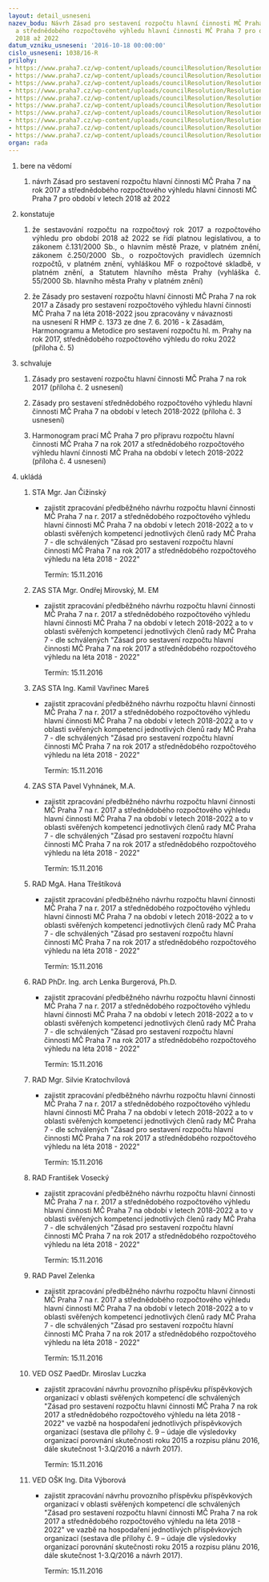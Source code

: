 ```yaml
---
layout: detail_usneseni
nazev_bodu: Návrh Zásad pro sestavení rozpočtu hlavní činnosti MČ Praha 7 na rok 2017
  a střednědobého rozpočtového výhledu hlavní činnosti MČ Praha 7 pro období v letech
  2018 až 2022
datum_vzniku_usneseni: '2016-10-18 00:00:00'
cislo_usneseni: 1038/16-R
prilohy:
- https://www.praha7.cz/wp-content/uploads/councilResolution/Resolutions/28270/export/Prilohac1DuvodovazpravakZasadamrozpoctu2017~120306.doc
- https://www.praha7.cz/wp-content/uploads/councilResolution/Resolutions/28270/export/Prilohac2Zasadyprosestavenirozpoctu2017~120305.doc
- https://www.praha7.cz/wp-content/uploads/councilResolution/Resolutions/28270/export/Prilohac3Zasadyprosestavenivyhledurozpoctu20182022~120304.doc
- https://www.praha7.cz/wp-content/uploads/councilResolution/Resolutions/28270/export/Prilohac4HarmonogrampripravarozpoctuMCP7na2017~120303.doc
- https://www.praha7.cz/wp-content/uploads/councilResolution/Resolutions/28270/export/Prilohac5Usn_R_HMP_c1373Zasadysestavenirozpoctuna2017_VEREJNE~120302.pdf
- https://www.praha7.cz/wp-content/uploads/councilResolution/Resolutions/28270/export/Pracovni_2017_SR_PrilohanavrhNeinvesticnivydaje_data_k_309_verze_17_10_2016~120301.xlsx
- https://www.praha7.cz/wp-content/uploads/councilResolution/Resolutions/28270/export/Prilohac7Kopieprac2017SRPriloha_navrh_Prevodinvesticnichakcidoroku2017_upraveno~120300.xlsx
- https://www.praha7.cz/wp-content/uploads/councilResolution/Resolutions/28270/export/Prilohac8navrhnovychinvesticnichakcivroce2017~120299.xlsx
- https://www.praha7.cz/wp-content/uploads/councilResolution/Resolutions/28270/export/priloha9POdoplneni~120298.xls
- https://www.praha7.cz/wp-content/uploads/councilResolution/Resolutions/28270/export/export~297579.pdf
organ: rada
---
```

<ol class="urzList_view" id="urzList">
<li class="urzClass1" id=""><span name="1">bere na vědomí</span> 
<ol class="urzOlClass">
<li class="urzClass2" style="TEXT-ALIGN: left" id=""><span><p>návrh Zásad pro sestavení rozpočtu hlavní činnosti MČ Praha 7 na rok 2017 a střednědobého rozpočtového výhledu hlavní činnosti MČ Praha 7&nbsp;pro období v letech 2018 až 2022</p></span></li></ol></li>
<li class="urzClass1" id=""><span name="6">konstatuje</span> 
<ol class="urzOlClass">
<li class="urzClass2" style="TEXT-ALIGN: justify" id=""><span><p style="TEXT-ALIGN: justify" data-mce-style="text-align: justify;">že sestavování rozpočtu na&nbsp;rozpočtový&nbsp;rok 2017&nbsp;a rozpočtového výhledu pro období 2018 až 2022&nbsp;se řídí platnou legislativou, a to zákonem č.131/2000 Sb., o hlavním městě Praze, v platném znění, zákonem č.250/2000 Sb., o rozpočtových pravidlech územních rozpočtů, v platném znění, vyhláškou MF o rozpočtové skladbě, v platném znění, a Statutem hlavního města Prahy (vyhláška č. 55/2000 Sb. hlavního města Prahy v platném znění)</p></span></li>
<li class="urzClass2" style="TEXT-ALIGN: left" id=""><span><p>že Zásady pro sestavení rozpočtu hlavní činnosti MČ Praha 7 na rok 2017 a Zásady pro sestavení rozpočtového výhledu hlavní činnosti MČ Praha 7&nbsp;na léta 2018-2022 jsou zpracovány v návaznosti na&nbsp;usnesení R HMP č. 1373 ze dne 7. 6. 2016 -&nbsp;k Zásadám, Harmonogramu a Metodice pro sestavení rozpočtu hl. m. Prahy na rok 2017, střednědobého rozpočtového výhledu do roku 2022 (příloha č. 5)</p></span></li></ol></li>
<li class="urzClass1" id=""><span name="24">schvaluje</span> 
<ol class="urzOlClass">
<li class="urzClass2" style="TEXT-ALIGN: left" id=""><span><p>Zásady pro sestavení rozpočtu hlavní činnosti MČ Praha 7 na rok 2017&nbsp;(příloha č. 2 usnesení)</p></span></li>
<li class="urzClass2" style="TEXT-ALIGN: left" id=""><span><p>Zásady pro sestavení střednědobého rozpočtového výhledu hlavní činnosti MČ Praha 7&nbsp;na období v letech 2018-2022 (příloha č. 3 usnesení)</p></span></li>
<li class="urzClass2" style="TEXT-ALIGN: left" id=""><span><p>Harmonogram prací MČ Praha 7 pro přípravu rozpočtu hlavní činnosti MČ Praha 7&nbsp;na rok 2017 a střednědobého rozpočtového výhledu hlavní činnosti MČ Praha na období v letech 2018-2022 (příloha č. 4 usnesení)</p></span></li></ol></li><li class="urzClass1" id="urzUkoly"><span name="1">ukládá</span><ol class="urzOlClass"><li class="urzClass2"><span><p>STA Mgr. Jan Čižinský</p></span><ul class="urzUlClass"><li class="urzClass3"><span><p>zajistit zpracování předběžného návrhu rozpočtu hlavní činnosti MČ Praha 7 na r. 2017  a střednědobého rozpočtového výhledu hlavní činnosti MČ Praha 7 na období v letech 2018-2022 a to v oblasti svěřených kompetencí jednotlivých členů rady MČ Praha 7 - dle schválených "Zásad pro sestavení rozpočtu hlavní činnosti MČ Praha 7 na rok 2017 a střednědobého rozpočtového  výhledu na léta 2018 - 2022"</p></span><span class="urzUkolTermin">  Termín:&nbsp;15.11.2016</span></li></ul></li><li class="urzClass2"><span><p>ZAS STA Mgr. Ondřej Mirovský, M. EM</p></span><ul class="urzUlClass"><li class="urzClass3"><span><p>zajistit zpracování předběžného návrhu rozpočtu hlavní činnosti MČ Praha 7 na r. 2017  a střednědobého rozpočtového výhledu hlavní činnosti MČ Praha 7 na období v letech 2018-2022 a to v oblasti svěřených kompetencí jednotlivých členů rady MČ Praha 7 - dle schválených "Zásad pro sestavení rozpočtu hlavní činnosti MČ Praha 7 na rok 2017 a střednědobého rozpočtového  výhledu na léta 2018 - 2022"</p></span><span class="urzUkolTermin">  Termín:&nbsp;15.11.2016</span></li></ul></li><li class="urzClass2"><span><p>ZAS STA Ing. Kamil Vavřinec Mareš</p></span><ul class="urzUlClass"><li class="urzClass3"><span><p>zajistit zpracování předběžného návrhu rozpočtu hlavní činnosti MČ Praha 7 na r. 2017  a střednědobého rozpočtového výhledu hlavní činnosti MČ Praha 7 na období v letech 2018-2022 a to v oblasti svěřených kompetencí jednotlivých členů rady MČ Praha 7 - dle schválených "Zásad pro sestavení rozpočtu hlavní činnosti MČ Praha 7 na rok 2017 a střednědobého rozpočtového  výhledu na léta 2018 - 2022"</p></span><span class="urzUkolTermin">  Termín:&nbsp;15.11.2016</span></li></ul></li><li class="urzClass2"><span><p>ZAS STA Pavel Vyhnánek, M.A.</p></span><ul class="urzUlClass"><li class="urzClass3"><span><p>zajistit zpracování předběžného návrhu rozpočtu hlavní činnosti MČ Praha 7 na r. 2017  a střednědobého rozpočtového výhledu hlavní činnosti MČ Praha 7 na období v letech 2018-2022 a to v oblasti svěřených kompetencí jednotlivých členů rady MČ Praha 7 - dle schválených "Zásad pro sestavení rozpočtu hlavní činnosti MČ Praha 7 na rok 2017 a střednědobého rozpočtového  výhledu na léta 2018 - 2022"</p></span><span class="urzUkolTermin">  Termín:&nbsp;15.11.2016</span></li></ul></li><li class="urzClass2"><span><p>RAD MgA. Hana Třeštíková</p></span><ul class="urzUlClass"><li class="urzClass3"><span><p>zajistit zpracování předběžného návrhu rozpočtu hlavní činnosti MČ Praha 7 na r. 2017  a střednědobého rozpočtového výhledu hlavní činnosti MČ Praha 7 na období v letech 2018-2022 a to v oblasti svěřených kompetencí jednotlivých členů rady MČ Praha 7 - dle schválených "Zásad pro sestavení rozpočtu hlavní činnosti MČ Praha 7 na rok 2017 a střednědobého rozpočtového  výhledu na léta 2018 - 2022"</p></span><span class="urzUkolTermin">  Termín:&nbsp;15.11.2016</span></li></ul></li><li class="urzClass2"><span><p>RAD PhDr. Ing. arch Lenka Burgerová, Ph.D.</p></span><ul class="urzUlClass"><li class="urzClass3"><span><p>zajistit zpracování předběžného návrhu rozpočtu hlavní činnosti MČ Praha 7 na r. 2017  a střednědobého rozpočtového výhledu hlavní činnosti MČ Praha 7 na období v letech 2018-2022 a to v oblasti svěřených kompetencí jednotlivých členů rady MČ Praha 7 - dle schválených "Zásad pro sestavení rozpočtu hlavní činnosti MČ Praha 7 na rok 2017 a střednědobého rozpočtového  výhledu na léta 2018 - 2022"</p></span><span class="urzUkolTermin">  Termín:&nbsp;15.11.2016</span></li></ul></li><li class="urzClass2"><span><p>RAD Mgr. Silvie Kratochvílová</p></span><ul class="urzUlClass"><li class="urzClass3"><span><p>zajistit zpracování předběžného návrhu rozpočtu hlavní činnosti MČ Praha 7 na r. 2017  a střednědobého rozpočtového výhledu hlavní činnosti MČ Praha 7 na období v letech 2018-2022 a to v oblasti svěřených kompetencí jednotlivých členů rady MČ Praha 7 - dle schválených "Zásad pro sestavení rozpočtu hlavní činnosti MČ Praha 7 na rok 2017 a střednědobého rozpočtového  výhledu na léta 2018 - 2022"</p></span><span class="urzUkolTermin">  Termín:&nbsp;15.11.2016</span></li></ul></li><li class="urzClass2"><span><p>RAD František Vosecký</p></span><ul class="urzUlClass"><li class="urzClass3"><span><p>zajistit zpracování předběžného návrhu rozpočtu hlavní činnosti MČ Praha 7 na r. 2017  a střednědobého rozpočtového výhledu hlavní činnosti MČ Praha 7 na období v letech 2018-2022 a to v oblasti svěřených kompetencí jednotlivých členů rady MČ Praha 7 - dle schválených "Zásad pro sestavení rozpočtu hlavní činnosti MČ Praha 7 na rok 2017 a střednědobého rozpočtového  výhledu na léta 2018 - 2022"</p></span><span class="urzUkolTermin">  Termín:&nbsp;15.11.2016</span></li></ul></li><li class="urzClass2"><span><p>RAD Pavel Zelenka</p></span><ul class="urzUlClass"><li class="urzClass3"><span><p>zajistit zpracování předběžného návrhu rozpočtu hlavní činnosti MČ Praha 7 na r. 2017  a střednědobého rozpočtového výhledu hlavní činnosti MČ Praha 7 na období v letech 2018-2022 a to v oblasti svěřených kompetencí jednotlivých členů rady MČ Praha 7 - dle schválených "Zásad pro sestavení rozpočtu hlavní činnosti MČ Praha 7 na rok 2017 a střednědobého rozpočtového  výhledu na léta 2018 - 2022"</p></span><span class="urzUkolTermin">  Termín:&nbsp;15.11.2016</span></li></ul></li><li class="urzClass2"><span><p>VED OSZ PaedDr. Miroslav Luczka</p></span><ul class="urzUlClass"><li class="urzClass3"><span><p>zajistit zpracování návrhu provozního příspěvku příspěvkových organizací  v oblasti svěřených kompetencí dle schválených "Zásad pro sestavení rozpočtu hlavní činnosti MČ Praha 7 na rok 2017 a střednědobého rozpočtového  výhledu na léta 2018 - 2022" ve vazbě na hospodaření jednotlivých příspěvkových organizací (sestava dle přílohy č. 9 – údaje dle výsledovky organizací porovnání skutečnosti roku 2015 a rozpisu plánu 2016, dále skutečnost 1-3.Q/2016 a návrh 2017).</p></span><span class="urzUkolTermin">  Termín:&nbsp;15.11.2016</span></li></ul></li><li class="urzClass2"><span><p>VED OŠK Ing. Dita Výborová</p></span><ul class="urzUlClass"><li class="urzClass3"><span><p>zajistit zpracování návrhu provozního příspěvku příspěvkových organizací  v oblasti svěřených kompetencí dle schválených "Zásad pro sestavení rozpočtu hlavní činnosti MČ Praha 7 na rok 2017 a střednědobého rozpočtového  výhledu na léta 2018 - 2022" ve vazbě na hospodaření jednotlivých příspěvkových organizací (sestava dle přílohy č. 9 – údaje dle výsledovky organizací porovnání skutečnosti roku 2015 a rozpisu plánu 2016, dále skutečnost 1-3.Q/2016 a návrh 2017).</p></span><span class="urzUkolTermin">  Termín:&nbsp;15.11.2016</span></li></ul></li></ol></li>
</ol>